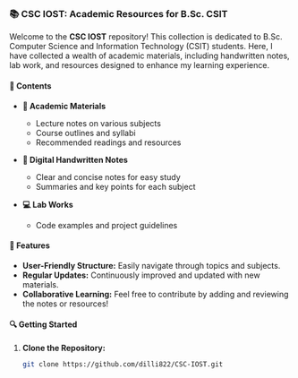 ### 📚 CSC IOST: Academic Resources for B.Sc. CSIT

Welcome to the **CSC IOST** repository! This collection is dedicated to B.Sc. Computer Science and Information Technology (CSIT) students. Here, I have collected a wealth of academic materials, including handwritten notes, lab work, and resources designed to enhance my learning experience.


####  📂 Contents

- **📄 Academic Materials**
  - Lecture notes on various subjects
  - Course outlines and syllabi
  - Recommended readings and resources

- **📝 Digital Handwritten Notes**
  - Clear and concise notes for easy study
  - Summaries and key points for each subject

- **💻 Lab Works**
  - Code examples and project guidelines

####  🎯 Features

- **User-Friendly Structure:** Easily navigate through topics and subjects.
- **Regular Updates:** Continuously improved and updated with new materials.
- **Collaborative Learning:** Feel free to contribute by adding and reviewing the notes or resources!

####  🔍 Getting Started

1. **Clone the Repository:**
   ```bash
   git clone https://github.com/dilli822/CSC-IOST.git
